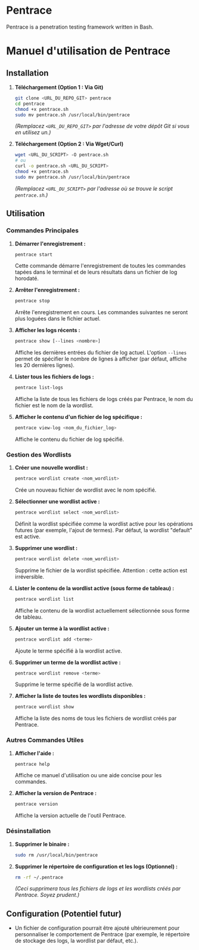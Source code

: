 # Pentrace

Pentrace is a penetration testing framework written in Bash.


# Manuel d'utilisation de Pentrace

## Installation

1.  **Téléchargement (Option 1 : Via Git)**
    ```bash
    git clone <URL_DU_REPO_GIT> pentrace
    cd pentrace
    chmod +x pentrace.sh
    sudo mv pentrace.sh /usr/local/bin/pentrace
    ```
    *(Remplacez `<URL_DU_REPO_GIT>` par l'adresse de votre dépôt Git si vous en utilisez un.)*

2.  **Téléchargement (Option 2 : Via Wget/Curl)**
    ```bash
    wget <URL_DU_SCRIPT> -O pentrace.sh
    # ou
    curl -o pentrace.sh <URL_DU_SCRIPT>
    chmod +x pentrace.sh
    sudo mv pentrace.sh /usr/local/bin/pentrace
    ```
    *(Remplacez `<URL_DU_SCRIPT>` par l'adresse où se trouve le script `pentrace.sh`.)*

## Utilisation

### Commandes Principales

1.  **Démarrer l'enregistrement :**
    ```bash
    pentrace start
    ```
    Cette commande démarre l'enregistrement de toutes les commandes tapées dans le terminal et de leurs résultats dans un fichier de log horodaté.

2.  **Arrêter l'enregistrement :**
    ```bash
    pentrace stop
    ```
    Arrête l'enregistrement en cours. Les commandes suivantes ne seront plus loguées dans le fichier actuel.

3.  **Afficher les logs récents :**
    ```bash
    pentrace show [--lines <nombre>]
    ```
    Affiche les dernières entrées du fichier de log actuel. L'option `--lines` permet de spécifier le nombre de lignes à afficher (par défaut, affiche les 20 dernières lignes).

4.  **Lister tous les fichiers de logs :**
    ```bash
    pentrace list-logs
    ```
    Affiche la liste de tous les fichiers de logs créés par Pentrace, le nom du fichier est le nom de la wordlist.

5.  **Afficher le contenu d'un fichier de log spécifique :**
    ```bash
    pentrace view-log <nom_du_fichier_log>
    ```
    Affiche le contenu du fichier de log spécifié.

### Gestion des Wordlists

1.  **Créer une nouvelle wordlist :**
    ```bash
    pentrace wordlist create <nom_wordlist>
    ```
    Crée un nouveau fichier de wordlist avec le nom spécifié.

2.  **Sélectionner une wordlist active :**
    ```bash
    pentrace wordlist select <nom_wordlist>
    ```
    Définit la wordlist spécifiée comme la wordlist active pour les opérations futures (par exemple, l'ajout de termes). Par défaut, la wordlist "default" est active.

3.  **Supprimer une wordlist :**
    ```bash
    pentrace wordlist delete <nom_wordlist>
    ```
    Supprime le fichier de la wordlist spécifiée. Attention : cette action est irréversible.

4.  **Lister le contenu de la wordlist active (sous forme de tableau) :**
    ```bash
    pentrace wordlist list
    ```
    Affiche le contenu de la wordlist actuellement sélectionnée sous forme de tableau.

5.  **Ajouter un terme à la wordlist active :**
    ```bash
    pentrace wordlist add <terme>
    ```
    Ajoute le terme spécifié à la wordlist active.

6.  **Supprimer un terme de la wordlist active :**
    ```bash
    pentrace wordlist remove <terme>
    ```
    Supprime le terme spécifié de la wordlist active.

7.  **Afficher la liste de toutes les wordlists disponibles :**
    ```bash
    pentrace wordlist show
    ```
    Affiche la liste des noms de tous les fichiers de wordlist créés par Pentrace.

### Autres Commandes Utiles

1.  **Afficher l'aide :**
    ```bash
    pentrace help
    ```
    Affiche ce manuel d'utilisation ou une aide concise pour les commandes.

2.  **Afficher la version de Pentrace :**
    ```bash
    pentrace version
    ```
    Affiche la version actuelle de l'outil Pentrace.

### Désinstallation

1.  **Supprimer le binaire :**
    ```bash
    sudo rm /usr/local/bin/pentrace
    ```

2.  **Supprimer le répertoire de configuration et les logs (Optionnel) :**
    ```bash
    rm -rf ~/.pentrace
    ```
    *(Ceci supprimera tous les fichiers de logs et les wordlists créés par Pentrace. Soyez prudent.)*

## Configuration (Potentiel futur)

* Un fichier de configuration pourrait être ajouté ultérieurement pour personnaliser le comportement de Pentrace (par exemple, le répertoire de stockage des logs, la wordlist par défaut, etc.).


